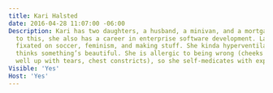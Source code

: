 ```yaml
---
title: Kari Halsted
date: 2016-04-28 11:07:00 -06:00
Description: Kari has two daughters, a husband, a minivan, and a mortgage. Not unrelated
  to this, she also has a career in enterprise software development. Lately, she’s
  fixated on soccer, feminism, and making stuff. She kinda hyperventilates when she
  thinks something’s beautiful. She is allergic to being wrong (cheeks flush, eyes
  well up with tears, chest constricts), so she self-medicates with exposure therapy.
Visible: 'Yes'
Host: 'Yes'
---
```


